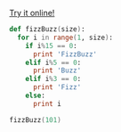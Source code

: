 [Try it online!](https://tio.run/##S8rP//8/JTVNIS2zqsqptKpKozizKlXTiktBIS2/SCFTITNPoSgxLz1Vw1BHAS6loJCZppCpamiqYGurYAARUVAoKMrMK1FQd4OapA4WTs0BK8WqEkOVMS7zYKqKU1ElM7m44A43NDDU/P8fAA "Boo – Try It Online")
```boo
def fizzBuzz(size):
  for i in range(1, size):
    if i%15 == 0:
      print 'FizzBuzz'
    elif i%5 == 0:
      print 'Buzz'
    elif i%3 == 0:
      print 'Fizz'
    else:
      print i

fizzBuzz(101)
```
